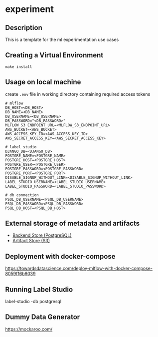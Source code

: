 # experiment

## Description
This is a template for the ml experimentation use cases

## Creating a Virtual Environment
```
make install
```

## Usage on local machine
create `.env` file in working directory containing required access tokens
```
# mlflow
DB_HOST=<DB_HOST>
DB_NAME=<DB_NAME>
DB_USERNAME=<DB_USERNAME>
DB_PASSWORD="<DB_PASSWORD>"
MLFLOW_S3_ENDPOINT_URL=<MLFLOW_S3_ENDPOINT_URL>
AWS_BUCKET=<AWS_BUCKET>
AWS_ACCESS_KEY_ID=<AWS_ACCESS_KEY_ID>
AWS_SECRET_ACCESS_KEY=<AWS_SECRET_ACCESS_KEY>

# label studio
DJANGO_DB=<DJANGO_DB>
POSTGRE_NAME=<POSTGRE_NAME>
POSTGRE_HOST=<POSTGRE_HOST>
POSTGRE_USER=<POSTGRE_USER>
POSTGRE_PASSWORD=<POSTGRE_PASSWORD>
POSTGRE_PORT=<POSTGRE_PORT>
DISABLE_SIGNUP_WITHOUT_LINK=<DISABLE_SIGNUP_WITHOUT_LINK>
LABEL_STUDIO_USERNAME=<LABEL_STUDIO_USERNAME>
LABEL_STUDIO_PASSWORD=<LABEL_STUDIO_PASSWORD>

# db connection
PSQL_DB_USERNAME=<PSQL_DB_USERNAME>
PSQL_DB_PASSWORD=<PSQL_DB_PASSWORD>
PSQL_DB_HOST=<PSQL_DB_HOST>
```
## External storage of metadata and artifacts

* [Backend Store (PostgreSQL)](https://mlflow.org/docs/latest/tracking.html#id77)
* [Artifact Store (S3)](https://mlflow.org/docs/latest/tracking.html#amazon-s3-and-s3-compatible-storage)


## Deployment with docker-compose
https://towardsdatascience.com/deploy-mlflow-with-docker-compose-8059f16b6039


## Running Label Studio
label-studio -db postgresql

## Dummy Data Generator
https://mockaroo.com/